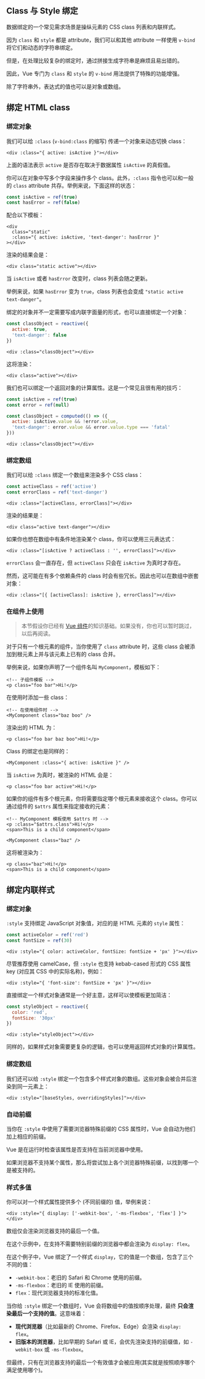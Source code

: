 ## Class 与 Style 绑定

数据绑定的一个常见需求场景是操纵元素的 CSS class 列表和内联样式。

因为 `class` 和 `style` 都是 attribute，我们可以和其他 attribute 一样使用 `v-bind` 将它们和动态的字符串绑定。

但是，在处理比较复杂的绑定时，通过拼接生成字符串是麻烦且易出错的。

因此，Vue 专门为 `class` 和 `style` 的 `v-bind` 用法提供了特殊的功能增强。

除了字符串外，表达式的值也可以是对象或数组。

## 绑定 HTML class

### 绑定对象

我们可以给 `:class` (`v-bind:class` 的缩写) 传递一个对象来动态切换 class：

```vue
<div :class="{ active: isActive }"></div>
```

上面的语法表示 `active` 是否存在取决于数据属性 `isActive` 的真假值。

你可以在对象中写多个字段来操作多个 class。此外，`:class` 指令也可以和一般的 `class` attribute 共存。举例来说，下面这样的状态：

```js
const isActive = ref(true)
const hasError = ref(false)
```

配合以下模板：

```vue
<div
  class="static"
  :class="{ active: isActive, 'text-danger': hasError }"
></div>
```

渲染的结果会是：

```vue
<div class="static active"></div>
```

当 `isActive` 或者 `hasError` 改变时，class 列表会随之更新。

举例来说，如果 `hasError` 变为 `true`，class 列表也会变成 `"static active text-danger"`。

绑定的对象并不一定需要写成内联字面量的形式，也可以直接绑定一个对象：

```js
const classObject = reactive({
  active: true,
  'text-danger': false
})
```

```vue
<div :class="classObject"></div>
```

这将渲染：

```vue
<div class="active"></div>
```

我们也可以绑定一个返回对象的计算属性。这是一个常见且很有用的技巧：

```js
const isActive = ref(true)
const error = ref(null)

const classObject = computed(() => ({
  active: isActive.value && !error.value,
  'text-danger': error.value && error.value.type === 'fatal'
}))
```

```vue
<div :class="classObject"></div>
```

### 绑定数组

我们可以给 `:class` 绑定一个数组来渲染多个 CSS class：

```js
const activeClass = ref('active')
const errorClass = ref('text-danger')
```

```vue
<div :class="[activeClass, errorClass]"></div>
```

渲染的结果是：

```vue
<div class="active text-danger"></div>
```

如果你也想在数组中有条件地渲染某个 class，你可以使用三元表达式：

```vue
<div :class="[isActive ? activeClass : '', errorClass]"></div>
```

`errorClass` 会一直存在，但 `activeClass` 只会在 `isActive` 为真时才存在。

然而，这可能在有多个依赖条件的 class 时会有些冗长。因此也可以在数组中嵌套对象：

```vue
<div :class="[{ [activeClass]: isActive }, errorClass]"></div>
```



### 在组件上使用

> 本节假设你已经有 [Vue 组件](https://cn.vuejs.org/guide/essentials/component-basics.html)的知识基础。如果没有，你也可以暂时跳过，以后再阅读。

对于只有一个根元素的组件，当你使用了 `class` attribute 时，这些 class 会被添加到根元素上并与该元素上已有的 class 合并。

举例来说，如果你声明了一个组件名叫 `MyComponent`，模板如下：

```vue
<!-- 子组件模板 -->
<p class="foo bar">Hi!</p>
```

在使用时添加一些 class：

```vue
<!-- 在使用组件时 -->
<MyComponent class="baz boo" />
```

渲染出的 HTML 为：

```vue
<p class="foo bar baz boo">Hi!</p>
```

Class 的绑定也是同样的：

```vue
<MyComponent :class="{ active: isActive }" />
```

当 `isActive` 为真时，被渲染的 HTML 会是：

```vue
<p class="foo bar active">Hi!</p>
```

如果你的组件有多个根元素，你将需要指定哪个根元素来接收这个 class。你可以通过组件的 `$attrs` 属性来指定接收的元素：

```vue
<!-- MyComponent 模板使用 $attrs 时 -->
<p :class="$attrs.class">Hi!</p>
<span>This is a child component</span>
```

```vue
<MyComponent class="baz" />
```

这将被渲染为：

```vue
<p class="baz">Hi!</p>
<span>This is a child component</span>
```



## 绑定内联样式

### 绑定对象

`:style` 支持绑定 JavaScript 对象值，对应的是 HTML 元素的 `style` 属性：

```js
const activeColor = ref('red')
const fontSize = ref(30)
```

```vue
<div :style="{ color: activeColor, fontSize: fontSize + 'px' }"></div>
```

尽管推荐使用 camelCase，但 `:style` 也支持 kebab-cased 形式的 CSS 属性 key (对应其 CSS 中的实际名称)，例如：

```vue
<div :style="{ 'font-size': fontSize + 'px' }"></div>
```

直接绑定一个样式对象通常是一个好主意，这样可以使模板更加简洁：

```js
const styleObject = reactive({
  color: 'red',
  fontSize: '30px'
})
```

```vue
<div :style="styleObject"></div>
```

同样的，如果样式对象需要更复杂的逻辑，也可以使用返回样式对象的计算属性。

### 绑定数组

我们还可以给 `:style` 绑定一个包含多个样式对象的数组。这些对象会被合并后渲染到同一元素上：

```vue
<div :style="[baseStyles, overridingStyles]"></div>
```

### 自动前缀

当你在 `:style` 中使用了需要浏览器特殊前缀的 CSS 属性时，Vue 会自动为他们加上相应的前缀。

Vue 是在运行时检查该属性是否支持在当前浏览器中使用。

如果浏览器不支持某个属性，那么将尝试加上各个浏览器特殊前缀，以找到哪一个是被支持的。

### 样式多值

你可以对一个样式属性提供多个 (不同前缀的) 值，举例来说：

```vue
<div :style="{ display: ['-webkit-box', '-ms-flexbox', 'flex'] }"></div>
```

数组仅会渲染浏览器支持的最后一个值。

在这个示例中，在支持不需要特别前缀的浏览器中都会渲染为 `display: flex`。

在这个例子中，Vue 绑定了一个样式 `display`，它的值是一个数组，包含了三个不同的值：

- `-webkit-box`：老旧的 Safari 和 Chrome 使用的前缀。
- `-ms-flexbox`：老旧的 IE 使用的前缀。
- `flex`：现代浏览器支持的标准化值。

当你给 `:style` 绑定一个数组时，Vue 会将数组中的值按顺序处理，最终 **只会渲染最后一个支持的值**。这意味着：

- **现代浏览器**（比如最新的 Chrome、Firefox、Edge）会渲染 `display: flex`。
- **旧版本的浏览器**，比如早期的 Safari 或 IE，会优先渲染支持的前缀值，如 `-webkit-box` 或 `-ms-flexbox`。

但最终，只有在浏览器支持的最后一个有效值才会被应用(其实就是按照顺序哪个满足使用哪个)。